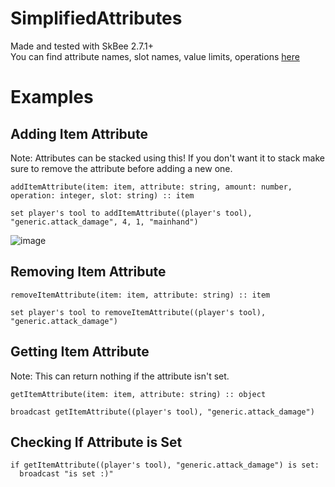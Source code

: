 # SimplifiedAttributes
Made and tested with SkBee 2.7.1+  
You can find attribute names, slot names, value limits, operations [here](https://minecraft.fandom.com/wiki/Attribute)

# Examples
## Adding Item Attribute
Note: Attributes can be stacked using this! If you don't want it to stack make sure to remove the attribute before adding a new one.
```
addItemAttribute(item: item, attribute: string, amount: number, operation: integer, slot: string) :: item

set player's tool to addItemAttribute((player's tool), "generic.attack_damage", 4, 1, "mainhand")
```
![image](https://user-images.githubusercontent.com/67760502/221243532-2a9c4bab-a4ef-44e7-9c27-a41580b4437d.png)

## Removing Item Attribute
```
removeItemAttribute(item: item, attribute: string) :: item

set player's tool to removeItemAttribute((player's tool), "generic.attack_damage")
```

## Getting Item Attribute
Note: This can return nothing if the attribute isn't set.
```
getItemAttribute(item: item, attribute: string) :: object

broadcast getItemAttribute((player's tool), "generic.attack_damage")
```

## Checking If Attribute is Set
```
if getItemAttribute((player's tool), "generic.attack_damage") is set:
  broadcast "is set :)" 
```
